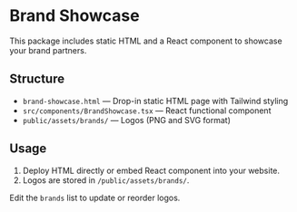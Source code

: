 
# Brand Showcase

This package includes static HTML and a React component to showcase your brand partners.

## Structure

- `brand-showcase.html` — Drop-in static HTML page with Tailwind styling
- `src/components/BrandShowcase.tsx` — React functional component
- `public/assets/brands/` — Logos (PNG and SVG format)

## Usage

1. Deploy HTML directly or embed React component into your website.
2. Logos are stored in `/public/assets/brands/`.

Edit the `brands` list to update or reorder logos.
